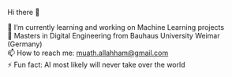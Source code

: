 Hi there 👋  


🔭 I’m currently learning and working on Machine Learning projects  
🏫 Masters in Digital Engineering from Bauhaus University Weimar (Germany)  
📫 How to reach me: muath.allahham@gmail.com  
⚡ Fun fact: AI most likely will never take over the world  
